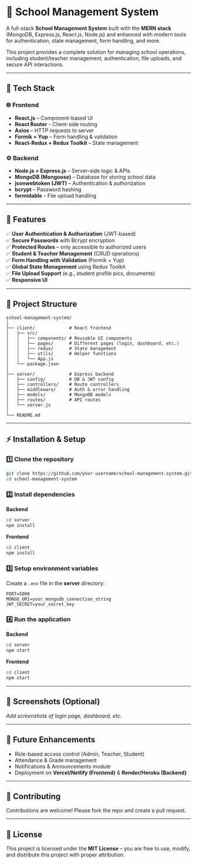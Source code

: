 # 🏫 School Management System  

A full-stack **School Management System** built with the **MERN stack** (MongoDB, Express.js, React.js, Node.js) and enhanced with modern tools for authentication, state management, form handling, and more.  

This project provides a complete solution for managing school operations, including student/teacher management, authentication, file uploads, and secure API interactions.  

---

## 🚀 Tech Stack  

### 🌐 Frontend  
- **React.js** – Component-based UI  
- **React Router** – Client-side routing  
- **Axios** – HTTP requests to server  
- **Formik + Yup** – Form handling & validation  
- **React-Redux + Redux Toolkit** – State management  

### ⚙️ Backend  
- **Node.js + Express.js** – Server-side logic & APIs  
- **MongoDB (Mongoose)** – Database for storing school data  
- **jsonwebtoken (JWT)** – Authentication & authorization  
- **bcrypt** – Password hashing  
- **formidable** – File upload handling  

---

## 🔑 Features  

✅ **User Authentication & Authorization** (JWT-based)  
✅ **Secure Passwords** with Bcrypt encryption  
✅ **Protected Routes** – only accessible to authorized users  
✅ **Student & Teacher Management** (CRUD operations)  
✅ **Form Handling with Validation** (Formik + Yup)  
✅ **Global State Management** using Redux Toolkit  
✅ **File Upload Support** (e.g., student profile pics, documents)  
✅ **Responsive UI**  

---

## 📂 Project Structure  

```
school-management-system/
│
├── client/             # React frontend
│   ├── src/
│   │   ├── components/ # Reusable UI components
│   │   ├── pages/      # Different pages (login, dashboard, etc.)
│   │   ├── redux/      # State management
│   │   ├── utils/      # Helper functions
│   │   └── App.js
│   └── package.json
│
├── server/             # Express backend
│   ├── config/         # DB & JWT config
│   ├── controllers/    # Route controllers
│   ├── middleware/     # Auth & error handling
│   ├── models/         # MongoDB models
│   ├── routes/         # API routes
│   └── server.js
│
└── README.md
```

---

## ⚡ Installation & Setup  

### 1️⃣ Clone the repository  
```bash
git clone https://github.com/your-username/school-management-system.git
cd school-management-system
```

### 2️⃣ Install dependencies  

**Backend**  
```bash
cd server
npm install
```

**Frontend**  
```bash
cd client
npm install
```

### 3️⃣ Setup environment variables  
Create a `.env` file in the **server** directory:  
```
PORT=5000
MONGO_URI=your_mongodb_connection_string
JWT_SECRET=your_secret_key
```

### 4️⃣ Run the application  

**Backend**  
```bash
cd server
npm start
```

**Frontend**  
```bash
cd client
npm start
```

---

## 📸 Screenshots (Optional)  
_Add screenshots of login page, dashboard, etc._  

---

## 🔮 Future Enhancements  
- Role-based access control (Admin, Teacher, Student)  
- Attendance & Grade management  
- Notifications & Announcements module  
- Deployment on **Vercel/Netlify (Frontend)** & **Render/Heroku (Backend)**  

---

## 🤝 Contributing  
Contributions are welcome! Please fork the repo and create a pull request.  

---

## 📜 License  

This project is licensed under the **MIT License** – you are free to use, modify, and distribute this project with proper attribution.  

